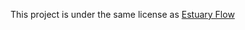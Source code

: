This project is under the same license as [Estuary Flow](https://github.com/estuary/flow/blob/master/LICENSE)
